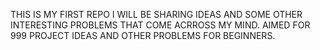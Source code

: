 THIS IS MY FIRST REPO
I WILL BE SHARING IDEAS AND SOME 
OTHER INTERESTING PROBLEMS THAT COME ACRROSS MY MIND.
AIMED FOR 999 PROJECT IDEAS AND OTHER PROBLEMS  FOR BEGINNERS.
